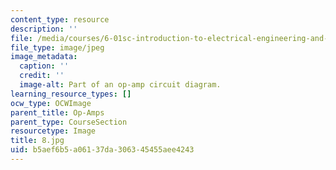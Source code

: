 ```yaml
---
content_type: resource
description: ''
file: /media/courses/6-01sc-introduction-to-electrical-engineering-and-computer-science-i-spring-2011/b5aef6b5a06137da306345455aee4243_8.jpg
file_type: image/jpeg
image_metadata:
  caption: ''
  credit: ''
  image-alt: Part of an op-amp circuit diagram.
learning_resource_types: []
ocw_type: OCWImage
parent_title: Op-Amps
parent_type: CourseSection
resourcetype: Image
title: 8.jpg
uid: b5aef6b5-a061-37da-3063-45455aee4243
---
```

